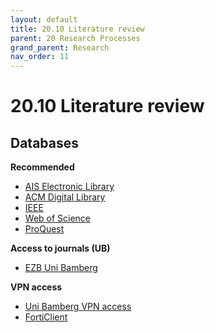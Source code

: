```yaml
---
layout: default
title: 20.10 Literature review
parent: 20 Research Processes
grand_parent: Research
nav_order: 11
---
```


# 20.10 Literature review

## Databases

**Recommended**

- [AIS Electronic Library](http://aisel.aisnet.org/)
- [ACM Digital Library](http://dl.acm.org/)
- [IEEE](https://www.computer.org/csdl/home)
- [Web of Science](https://www.webofscience.com/wos)
- [ProQuest](https://www.proquest.com/)

**Access to journals (UB)**

- [EZB Uni Bamberg](https://ezb.uni-regensburg.de/ezeit/fl.phtml?bibid=UBB&colors=7)

**VPN access**

- [Uni Bamberg VPN access](https://www.uni-bamberg.de/its/dienstleistungen/iam/weblogin/shibboleth/)
- [FortiClient](https://www.uni-bamberg.de/its/dienstleistungen/netz/vpn/einrichten/win/)

<!-- 
## Criteria

## Tools

## Literature
 -->
